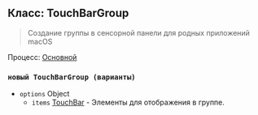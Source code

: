 ## Класс: TouchBarGroup

> Создание группы в сенсорной панели для родных приложений macOS

Процесс: [Основной](../glossary.md#main-process)

### `новый TouchBarGroup (варианты)`

* `options` Object
  * `items` [TouchBar](touch-bar.md) - Элементы для отображения в группе.
